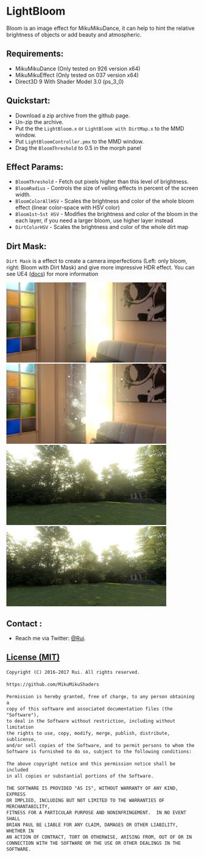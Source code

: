 LightBloom
========
Bloom is an image effect for MikuMikuDance, it can help to hint the relative brightness of objects or add beauty and atmospheric.

Requirements:
-----------
* MikuMikuDance (Only tested on 926 version x64)
* MikuMikuEffect (Only tested on 037 version x64)
* Direct3D 9 With Shader Model 3.0 (ps_3_0)

Quickstart:
-----------
* Download a zip archive from the github page.
* Un-zip the archive.
* Put the the `LightBloom.x` or `LightBloom with DirtMap.x` to the MMD window.
* Put `LightBloomController.pmx` to the MMD window.
* Drag the `BloomThreshold` to 0.5 in the morph panel

Effect Params:
-----------
* `BloomThreshold` - Fetch out pixels higher than this level of brightness.
* `BloomRadius` - Controls the size of veiling effects in percent of the screen width.
* `BloomColorAllHSV` - Scales the brightness and color of the whole bloom effect (linear color-space with HSV color)
* `Bloom1st~5st HSV` - Modifies the brightness and color of the bloom in the each layer, if you need a larger bloom, use higher layer instead
* `DirtColorHSV` - Scales the brightness and color of the whole dirt map

Dirt Mask:
-----------
`Dirt Mask` is a effect to create a camera imperfections (Left: only bloom, right: Bloom with Dirt Mask) and give more impressive HDR effect. You can see UE4 ([docs](https://docs.unrealengine.com/latest/INT/Engine/Rendering/PostProcessEffects/Bloom/index.html)) for more information

[![link text](./Screenhots/1_small.jpg)](https://raw.githubusercontent.com/MikuMikuShaders/LightBloom/master/Screenhots/1.jpg)
[![link text](./Screenhots/2_small.jpg)](https://raw.githubusercontent.com/MikuMikuShaders/LightBloom/master/Screenhots/2.jpg)
[![link text](./Screenhots/3_small.jpg)](https://raw.githubusercontent.com/MikuMikuShaders/LightBloom/master/Screenhots/3.jpg)
[![link text](./Screenhots/4_small.jpg)](https://raw.githubusercontent.com/MikuMikuShaders/LightBloom/master/Screenhots/4.jpg)

Contact :
------------

* Reach me via Twitter: [@Rui](https://twitter.com/Rui_cg).

[License (MIT)](https://raw.githubusercontent.com/MikuMikuShaders/LightBloom/master/LICENSE.txt)
-------------------------------------------------------------------------------
	Copyright (C) 2016-2017 Rui. All rights reserved.

	https://github.com/MikuMikuShaders

	Permission is hereby granted, free of charge, to any person obtaining a
	copy of this software and associated documentation files (the "Software"),
	to deal in the Software without restriction, including without limitation
	the rights to use, copy, modify, merge, publish, distribute, sublicense,
	and/or sell copies of the Software, and to permit persons to whom the
	Software is furnished to do so, subject to the following conditions:

	The above copyright notice and this permission notice shall be included
	in all copies or substantial portions of the Software.

	THE SOFTWARE IS PROVIDED "AS IS", WITHOUT WARRANTY OF ANY KIND, EXPRESS
	OR IMPLIED, INCLUDING BUT NOT LIMITED TO THE WARRANTIES OF MERCHANTABILITY,
	FITNESS FOR A PARTICULAR PURPOSE AND NONINFRINGEMENT.  IN NO EVENT SHALL
	BRIAN PAUL BE LIABLE FOR ANY CLAIM, DAMAGES OR OTHER LIABILITY, WHETHER IN
	AN ACTION OF CONTRACT, TORT OR OTHERWISE, ARISING FROM, OUT OF OR IN
	CONNECTION WITH THE SOFTWARE OR THE USE OR OTHER DEALINGS IN THE SOFTWARE.
